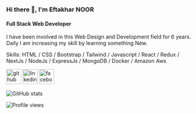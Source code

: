 ### Hi there 👋, I'm Eftakhar NOOR
#### Full Stack Web Developer
I have been involved in this Web Design and Development field for
6 years. Daily I am increasing my skill by learning something New.

Skills: HTML / CSS / Bootstrap / Tailwind / Javascript / React / Redux / NextJs / NodeJs / ExpressJs / MongoDB / Docker / Amazon Aws 



[<img src='https://cdn.jsdelivr.net/npm/simple-icons@3.0.1/icons/github.svg' alt='github' height='40'>](https://github.com/Eftakharalamnoor)  [<img src='https://cdn.jsdelivr.net/npm/simple-icons@3.0.1/icons/linkedin.svg' alt='linkedin' height='40'>](https://www.linkedin.com/in/eftakhar-noor/)  [<img src='https://cdn.jsdelivr.net/npm/simple-icons@3.0.1/icons/facebook.svg' alt='facebook' height='40'>](https://www.facebook.com/EfTaKHaR.N)  

![GitHub stats](https://github-readme-stats.vercel.app/api?username=Eftakharalamnoor&show_icons=true)  

![Profile views](https://gpvc.arturio.dev/Eftakharalamnoor)  
